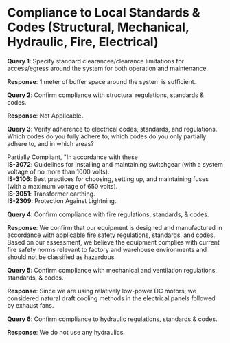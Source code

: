 # Compliance to Local Standards & Codes (Structural, Mechanical, Hydraulic, Fire, Electrical)

**Query 1**: Specify standard clearances/clearance limitations for access/egress around the system for both operation and maintenance.

**Response**: 1 meter of buffer space around the system is sufficient.

**Query 2**: Confirm compliance with structural regulations, standards & codes.

**Response**: Not Applicabl&#x65;**.**

**Query 3**: Verify adherence to electrical codes, standards, and regulations. Which codes do you fully adhere to, which codes do you only partially adhere to, and in which areas?

Partially Compliant, "In accordance with these\
**IS-3072**: Guidelines for installing and maintaining switchgear (with a system voltage of no more than 1000 volts).\
**IS-3106**: Best practices for choosing, setting up, and maintaining fuses (with a maximum voltage of 650 volts).\
**IS-3051**: Transformer earthing.\
**IS-2309**: Protection Against Lightning.

**Query 4**: Confirm compliance with fire regulations, standards, & codes.

**Response**: We confirm that our equipment is designed and manufactured in accordance with applicable fire safety regulations, standards, and codes. Based on our assessment, we believe the equipment complies with current fire safety norms relevant to factory and warehouse environments and should not be classified as hazardous.

**Query 5**: Confirm compliance with mechanical and ventilation regulations, standards, & codes.

**Response**: Since we are using relatively low-power DC motors, we considered natural draft cooling methods in the electrical panels followed by exhaust fans.

**Query 6**: Confirm compliance to hydraulic regulations, standards & codes.

**Response**: We do not use any hydraulics.

